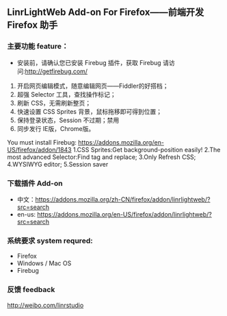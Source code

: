 ## LinrLightWeb Add-on For Firefox——前端开发 Firefox 助手

### 主要功能 feature：

* 安装前，请确认您已安装 Firebug 插件，获取 Firebug 请访问:http://getfirebug.com/

1. 开启网页编辑模式，随意编辑网页——Fiddler的好搭档；
2. 超强 Selector 工具，查找操作标记；
3. 刷新 CSS，无需刷新整页；
4. 快速设置 CSS Sprites 背景，鼠标拖移即可得到位置；
5. 保持登录状态，Session 不过期；禁用
6. 同步发行 IE版，Chrome版。

You must install Firebug: https://addons.mozilla.org/en-US/firefox/addon/1843
1.CSS Sprites:Get background-position easily!
2.The most advanced Selector:Find tag and replace;
3.Only Refresh CSS;
4.WYSIWYG editor;
5.Session saver


### 下载插件 Add-on

* 中文：https://addons.mozilla.org/zh-CN/firefox/addon/linrlightweb/?src=search
* en-us: https://addons.mozilla.org/en-US/firefox/addon/linrlightweb/?src=search

### 系统要求 system requred:

* Firefox
* Windows / Mac OS
* Firebug

### 反馈 feedback

http://weibo.com/linrstudio